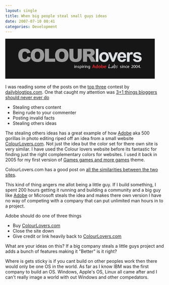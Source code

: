 ```yaml
---
layout: single
title: When big people steal small guys ideas 
date: 2007-07-10 00:41
categories: Development
---
```

<img src="/public/uploads/2007/07/colourlovers.jpg" alt="colourlovers.jpg" />

I was reading some of the posts on the <a href="http://www.dailyblogtips.com/blog-project-three-final-list/">top three</a> contest by <a href="http://www.dailyblogtips.com/blog-project-three-final-list/">dailyblogtips.com</a>.
One that caught my attention was  <a href="http://www.clazh.com/31-things-bloggers-should-never-ever-do/">3+1 things bloggers should never ever do
</a>
<ul>
	<li>Stealing others content</li>
	<li>Being rude to your commenter</li>
	<li>Posting invalid facts</li>
	<li>Stealing others ideas</li>
</ul>
The stealing others ideas has a great example of how <a href="http://www.adobe.com/">Adobe</a> aka 500 gorillas in photo editing riped off an idea from a small website <a href="http://www.colourlovers.com/blog/2007/07/06/for-the-record-adobe-kuler-vs-colourlovers/">ColourLovers.com</a>. Not just the idea but the color set for there own site is very similar.
I have used the Colour lovers website before its fantastic for finding just the right complementary colors for websites. I used it back in 2005 for my first version of <a href="http://www.abluestar.com/games/">Games games and more games</a> theme.

ColourLovers.com has a good post on <a href="http://www.colourlovers.com/blog/2007/07/06/for-the-record-adobe-kuler-vs-colourlovers/">all the similarities between the two sites</a>.

This kind of thing angers me allot being a little guy. If I build something, I spent 200 hours getting it running and building a community and a big guy like <a href="http://www.adobe.com/">Adobe</a> or Microsoft steals the idea and makes there own version I have no way of competing with a company that can put unlimited man hours in to a project.

Adobe should do one of three things
<ul>
	<li>Buy <a href="http://www.colourlovers.com/blog/2007/07/06/for-the-record-adobe-kuler-vs-colourlovers/">ColourLovers.com</a></li>
	<li>Close the site down</li>
	<li>Give credit or link heavily back to <a href="http://www.colourlovers.com/blog/2007/07/06/for-the-record-adobe-kuler-vs-colourlovers/">ColourLovers.com</a></li>
</ul>
What are your ideas on this?
If a big company steals a little guys project and adds a bunch of features making it "Better" is it right?

Where is gets sticky is if you cant build on other peoples work then there would only be one OS in the world. As far as I know IBM was the first company to build an OS. Windows, Apple's OS, Linux all came after and I can't really image a world with out Windows and other compedators.
